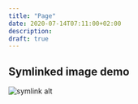 ```yaml
---
title: "Page"
date: 2020-07-14T07:11:00+02:00
description: 
draft: true
---
```

## Symlinked image demo

![symlink alt](symlink)

